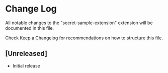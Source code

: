 # Change Log

All notable changes to the "secret-sample-extension" extension will be documented in this file.

Check [Keep a Changelog](http://keepachangelog.com/) for recommendations on how to structure this file.

## [Unreleased]

- Initial release